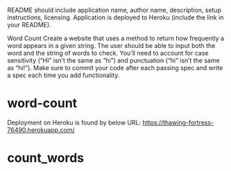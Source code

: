 README should include application name, author name, description, setup instructions, licensing.
Application is deployed to Heroku (include the link in your README).



Word Count
Create a website that uses a method to return how frequently a word appears in a given string. The user should be able to input both the word and the string of words to check. You’ll need to account for case sensitivity (“HI” isn’t the same as “hi”) and punctuation (“hi” isn’t the same as “hi!”). Make sure to commit your code after each passing spec and write a spec each time you add functionality.
# word-count

Deployment on Heroku is found by below URL:
https://thawing-fortress-76490.herokuapp.com/
# count_words
